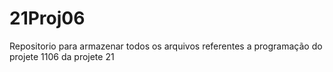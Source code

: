 # 21Proj06

Repositorio para armazenar todos os arquivos referentes a programação do projete 1106 da projete 21 